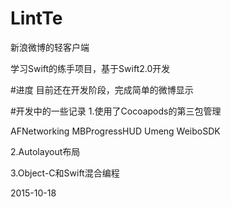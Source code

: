 # LintTe
新浪微博的轻客户端

学习Swift的练手项目，基于Swift2.0开发

#进度
目前还在开发阶段，完成简单的微博显示

#开发中的一些记录
1.使用了Cocoapods的第三包管理

AFNetworking
MBProgressHUD
Umeng
WeiboSDK

2.Autolayout布局

3.Object-C和Swift混合编程

2015-10-18


